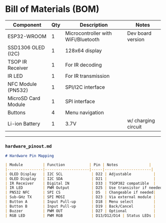# Bill of Materials (BOM)

| Component            | Qty | Description                        | Notes             |
|---------------------|-----|------------------------------------|-------------------|
| ESP32-WROOM          | 1   | Microcontroller with WiFi/Bluetooth| Dev board version |
| SSD1306 OLED (I2C)   | 1   | 128x64 display                     |                   |
| TSOP IR Receiver     | 1   | For IR decoding                    |                   |
| IR LED               | 1   | For IR transmission                |                   |
| NFC Module (PN532)   | 1   | SPI/I2C interface                  |                   |
| MicroSD Card Module  | 1   | SPI interface                      |                   |
| Buttons              | 4   | Menu navigation                    |                   |
| Li-ion Battery       | 1   | 3.7V                               | w/ charging circuit |

---

### `hardware_pinout.md`
```md
# Hardware Pin Mapping

| Module         | Function           | Pin | Notes              |
|----------------|--------------------|-----|---------------------|
| OLED Display   | I2C SCL             | D22 | Adjustable          |
| OLED Display   | I2C SDA             | D21 |                     |
| IR Receiver    | Digital IN          | D33 | TSOP382 compatible  |
| IR LED         | PWM Output          | D25 | Use transistor if needed |
| PN532 NFC      | SPI CS              | D5  | Changeable if needed|
| Sub-GHz TX     | SPI MOSI            | D23 | Via external module |
| Button A       | Input Pull-up       | D18 | Menu select         |
| Button B       | Input Pull-up       | D19 | Back/Cancel         |
| Buzzer         | PWM OUT             | D27 | Optional            |
| RGB LED        | PWM RGB             | D13/D12/D14 | Status LEDs |